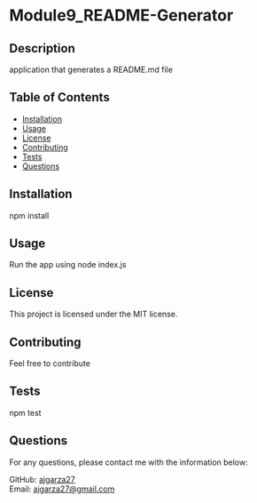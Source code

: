 
# Module9_README-Generator

## Description
application that generates a README.md file

## Table of Contents
- [Installation](#installation)
- [Usage](#usage)
- [License](#license)
- [Contributing](#contributing)
- [Tests](#tests)
- [Questions](#questions)

## Installation
npm install

## Usage
Run the app using node index.js

## License
This project is licensed under the MIT license.

## Contributing
Feel free to contribute

## Tests
npm test

## Questions
For any questions, please contact me with the information below:

GitHub: [ajgarza27](https://github.com/ajgarza27)  
Email: ajgarza27@gmail.com
    